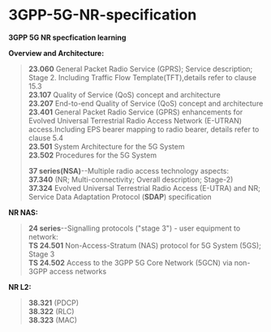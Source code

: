 # 3GPP-5G-NR-specification
__3GPP 5G NR specfication learning__ 

__Overview and Architecture:__  
>__23.060__ General Packet Radio Service (GPRS); Service description; Stage 2. Including Traffic Flow Template(TFT),details refer to clause 15.3  
>__23.107__ Quality of Service (QoS) concept and architecture  
__23.207__ End-to-end Quality of Service (QoS) concept and architecture  
>__23.401__ General Packet Radio Service (GPRS) enhancements for Evolved Universal Terrestrial Radio Access Network (E-UTRAN) access.Including EPS bearer mapping to radio bearer, details refer to clause 5.4  
>__23.501__	System Architecture for the 5G System	   
>__23.502__	Procedures for the 5G System  
>
>__37 series(NSA)__--Multiple radio access technology aspects:  
>__37.340__ (NR; Multi-connectivity; Overall description; Stage-2)  
>__37.324__ Evolved Universal Terrestrial Radio Access (E-UTRA) and NR; Service Data Adaptation Protocol (__SDAP__) specification  
  

__NR NAS:__  
>__24 series__--Signalling protocols ("stage 3") - user equipment to network:  
>__TS 24.501__	Non-Access-Stratum (NAS) protocol for 5G System (5GS); Stage 3  
>__TS 24.502__	Access to the 3GPP 5G Core Network (5GCN) via non-3GPP access networks  

__NR L2:__  
>__38.321__ (PDCP)  
>__38.322__ (RLC)  
>__38.323__ (MAC)  
